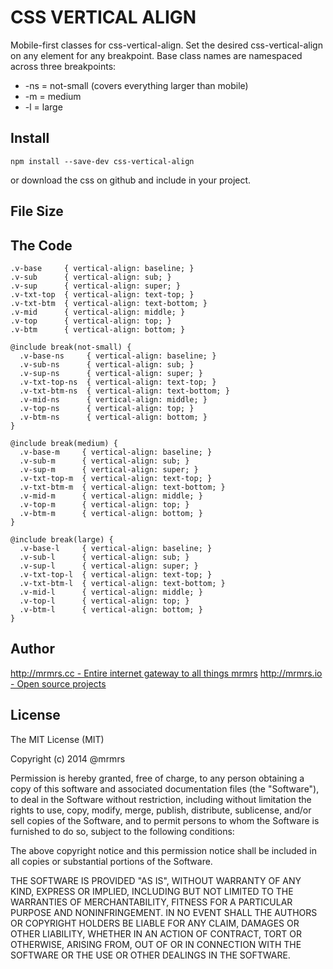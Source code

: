 # CSS VERTICAL ALIGN

  Mobile-first classes for css-vertical-align.
  Set the desired css-vertical-align on any element for any breakpoint.
  Base class names are namespaced across three breakpoints:

*  -ns = not-small (covers everything larger than mobile)
*  -m  = medium
*  -l  = large

## Install
```
npm install --save-dev css-vertical-align
```
or download the css on github and include in your project.

## File Size


## The Code
```
.v-base     { vertical-align: baseline; }
.v-sub      { vertical-align: sub; }
.v-sup      { vertical-align: super; }
.v-txt-top  { vertical-align: text-top; }
.v-txt-btm  { vertical-align: text-bottom; }
.v-mid      { vertical-align: middle; }
.v-top      { vertical-align: top; }
.v-btm      { vertical-align: bottom; }

@include break(not-small) {
  .v-base-ns     { vertical-align: baseline; }
  .v-sub-ns      { vertical-align: sub; }
  .v-sup-ns      { vertical-align: super; }
  .v-txt-top-ns  { vertical-align: text-top; }
  .v-txt-btm-ns  { vertical-align: text-bottom; }
  .v-mid-ns      { vertical-align: middle; }
  .v-top-ns      { vertical-align: top; }
  .v-btm-ns      { vertical-align: bottom; }
}

@include break(medium) {
  .v-base-m     { vertical-align: baseline; }
  .v-sub-m      { vertical-align: sub; }
  .v-sup-m      { vertical-align: super; }
  .v-txt-top-m  { vertical-align: text-top; }
  .v-txt-btm-m  { vertical-align: text-bottom; }
  .v-mid-m      { vertical-align: middle; }
  .v-top-m      { vertical-align: top; }
  .v-btm-m      { vertical-align: bottom; }
}

@include break(large) {
  .v-base-l     { vertical-align: baseline; }
  .v-sub-l      { vertical-align: sub; }
  .v-sup-l      { vertical-align: super; }
  .v-txt-top-l  { vertical-align: text-top; }
  .v-txt-btm-l  { vertical-align: text-bottom; }
  .v-mid-l      { vertical-align: middle; }
  .v-top-l      { vertical-align: top; }
  .v-btm-l      { vertical-align: bottom; }
}

```

## Author

[http://mrmrs.cc - Entire internet gateway to all things mrmrs](http://mrmrs.cc)
[http://mrmrs.io - Open source projects](http://mrmrs.io)

## License

The MIT License (MIT)

Copyright (c) 2014 @mrmrs

Permission is hereby granted, free of charge, to any person obtaining a copy
of this software and associated documentation files (the "Software"), to deal
in the Software without restriction, including without limitation the rights
to use, copy, modify, merge, publish, distribute, sublicense, and/or sell
copies of the Software, and to permit persons to whom the Software is
furnished to do so, subject to the following conditions:

The above copyright notice and this permission notice shall be included in
all copies or substantial portions of the Software.

THE SOFTWARE IS PROVIDED "AS IS", WITHOUT WARRANTY OF ANY KIND, EXPRESS OR
IMPLIED, INCLUDING BUT NOT LIMITED TO THE WARRANTIES OF MERCHANTABILITY,
FITNESS FOR A PARTICULAR PURPOSE AND NONINFRINGEMENT. IN NO EVENT SHALL THE
AUTHORS OR COPYRIGHT HOLDERS BE LIABLE FOR ANY CLAIM, DAMAGES OR OTHER
LIABILITY, WHETHER IN AN ACTION OF CONTRACT, TORT OR OTHERWISE, ARISING FROM,
OUT OF OR IN CONNECTION WITH THE SOFTWARE OR THE USE OR OTHER DEALINGS IN
THE SOFTWARE.

